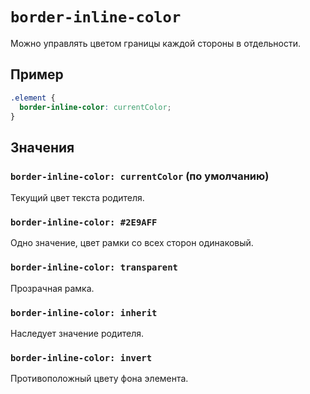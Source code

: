 # `border-inline-color`

Можно управлять цветом границы каждой стороны в отдельности.

## Пример

```css
.element {
  border-inline-color: currentColor;
}
```

## Значения

### `border-inline-color: currentColor` (по умолчанию)

Текущий цвет текста родителя.

### `border-inline-color: #2E9AFF`

Одно значение, цвет рамки со всех сторон одинаковый.

### `border-inline-color: transparent`

Прозрачная рамка.

### `border-inline-color: inherit`

Наследует значение родителя.

### `border-inline-color: invert`

Противоположный цвету фона элемента.
